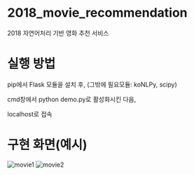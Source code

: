 # 2018_movie_recommendation
2018 자연어처리 기반 영화 추천 서비스

# 실행 방법 
pip에서 Flask 모듈을 설치 후, (그밖에 필요모듈: koNLPy, scipy)

cmd창에서 python demo.py로 활성화시킨 다음,

localhost로 접속


# 구현 화면(예시)
![movie1](https://user-images.githubusercontent.com/46097512/126736766-a118c9e1-5758-420c-9103-5b85607d0ad7.PNG)
![movie2](https://user-images.githubusercontent.com/46097512/126736777-c5c2d966-82ff-442c-ae71-dc2c143d02fe.PNG)
